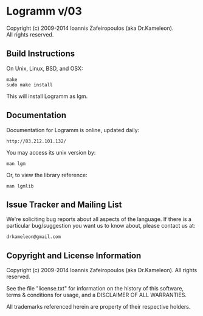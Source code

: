 Logramm v/03
============

Copyright (c) 2009-2014 Ioannis Zafeiropoulos (aka Dr.Kameleon).  
All rights reserved.

Build Instructions
------------------

On Unix, Linux, BSD, and OSX:

    make
    sudo make install

This will install Logramm as lgm.

Documentation
-------------

Documentation for Logramm is online, updated daily:

    http://83.212.101.132/

You may access its unix version by:

    man lgm

Or, to view the library reference:

    man lgmlib


Issue Tracker and Mailing List
------------------------------

We're soliciting bug reports about all aspects of the language. If there is a 
particular bug/suggestion you want us to know about, please contact us at:

    drkameleon@gmail.com


Copyright and License Information
---------------------------------

Copyright (c) 2009-2014 Ioannis Zafeiropoulos (aka Dr.Kameleon). 
All rights reserved. 

See the file "license.txt" for information on the history of this software, terms &
conditions for usage, and a DISCLAIMER OF ALL WARRANTIES.

All trademarks referenced herein are property of their respective holders.

